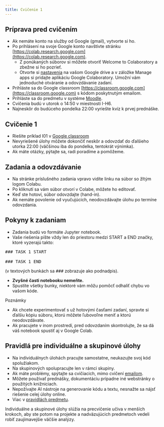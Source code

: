 ```yaml
---
title: Cvičenie 1
---
```


## Príprava pred cvičením

* Ak nemáte konto na služby od Google (gmail), vytvorte si ho.
* Po prihlásení na svoje Google konto navštívte stránku [https://colab.research.google.com](https://colab.research.google.com).
  * Z ponúkaných súborov si môžete otvoriť Welcome to Colaboratory a zbežne si ho pozrieť.
  * Otvorte si [nastavenia](https://drive.google.com/drive/settings) na vašom Google drive a v záložke Manage apps si pridajte aplikáciu Google Colaboratory. Umožní vám jednoduché otváranie a odovzdávanie zadaní.
* Prihláste sa do Google classroom [https://classroom.google.com](https://classroom.google.com) s kódom poskytnutým emailom.
* Prihláste sa do predmetu v systéme [Moodle](https://moodle.uniba.sk/course/view.php?id=3421).
* Cvičenia budú v utorok o 14:50 v miestnosti I-H6.
* Najneskôr do budúceho pondelka 22:00 vyriešte kvíz k prvej prednáške.

## Cvičenie 1

* Riešite príklad I01 v [Google classroom](https://classroom.google.com)
* Nevyriešené úlohy môžete dokončiť neskôr a odovzdať do ďalšieho utorka 22:00 (väčšinou iba do pondelka, tentokrát výnimka).
* Ak máte otázky, pýtajte sa, radi poradíme a pomôžeme.

## Zadania a odovzdávanie

* Na stránke príslušného zadania vpravo vidíte linku na súbor so žltým logom Colabu. 
* Po kliknutí sa vám súbor otvorí v Colabe, môžete ho editovať.
* Keď ste hotoví, súbor odovzdajte (hand-in).
* Ak nemáte povolenie od vyučujúcich, neodovzdávajte úlohu po termíne odovzdania.

## Pokyny k zadaniam
* Zadania budú vo formáte Jupyter notebook.
* Vaše riešenia píšte vždy len do priestoru medzi START a END značky, ktoré vyzerajú takto:
<pre>
### TASK 1 START
 
### TASK 1 END
</pre>
(v textových bunkách sa <tt>###</tt> zobrazuje ako podnadpis).
* **Zvyšné časti notebooku nemeňte.**
* Spustite všetky bunky, niektoré vám môžu pomôcť odhaliť chybu vo vašom kóde.

Poznámky
* Ak chcete experimentovať s už hotovými časťami zadaní, spravte si ďalšiu kópiu súboru, ktorú môžete ľubovoľne meniť a ktorú neodovzdávate.
* Ak pracujete v inom prostredí, pred odovzdaním skontrolujte, že sa dá váš notebook spustiť aj v Google Colab.

## Pravidlá pre individuálne a skupinové úlohy

* Na individuálnych úlohách pracujte samostatne, neukazujte svoj kód spolužiakom.
* Na skupinových spolupracujte len v rámci skupiny.
* Ak máte problémy, spýtajte sa cvičiacich, mimo cvičení [emailom](./Contact.md).
* Môžete používať prednášky, dokumentáciu prípadne iné webstránky o použitých knižniciach. 
* Nepožívajte AI nástroje na generovanie kódu a textu, nesnažte sa nájsť riešenie celej úlohy online.
* Viac v [pravidlách predmetu](./Rules.md).

Individuálne a skupinové úlohy slúžia na precvičenie učiva v menších krokoch, aby ste potom na projekte a nadväzujúcich predmetoch vedeli robiť zaujímavejšie väčšie analýzy.
